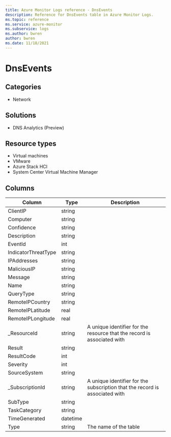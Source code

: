 ```yaml
---
title: Azure Monitor Logs reference - DnsEvents
description: Reference for DnsEvents table in Azure Monitor Logs.
ms.topic: reference
ms.service: azure-monitor
ms.subservice: logs
ms.author: bwren
author: bwren
ms.date: 11/18/2021
---
```


# DnsEvents

 

## Categories

- Network
## Solutions

- DNS Analytics (Preview)
## Resource types

- Virtual machines
- VMware
- Azure Stack HCI
- System Center Virtual Machine Manager




## Columns

| Column | Type | Description |
| --- | --- | --- |
| ClientIP | string |  |
| Computer | string |  |
| Confidence | string |  |
| Description | string |  |
| EventId | int |  |
| IndicatorThreatType | string |  |
| IPAddresses | string |  |
| MaliciousIP | string |  |
| Message | string |  |
| Name | string |  |
| QueryType | string |  |
| RemoteIPCountry | string |  |
| RemoteIPLatitude | real |  |
| RemoteIPLongitude | real |  |
| _ResourceId | string | A unique identifier for the resource that the record is associated with |
| Result | string |  |
| ResultCode | int |  |
| Severity | int |  |
| SourceSystem | string |  |
| _SubscriptionId | string | A unique identifier for the subscription that the record is associated with |
| SubType | string |  |
| TaskCategory | string |  |
| TimeGenerated | datetime |  |
| Type | string | The name of the table |
